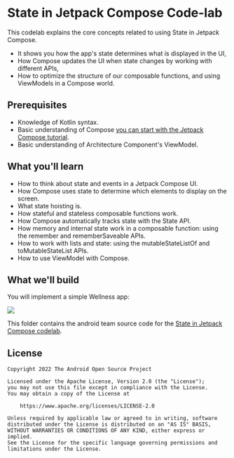 # State in Jetpack Compose Code-lab

This codelab explains the core concepts related to using State in Jetpack Compose. 
- It shows you how the app's state determines what is displayed in the UI, 
- How Compose updates the UI when state changes by working with different APIs, 
- How to optimize the structure of our composable functions, and using ViewModels in a Compose world.

## Prerequisites
- Knowledge of Kotlin syntax. 
- Basic understanding of Compose [you can start with the Jetpack Compose tutorial](https://developer.android.com/jetpack/compose/tutorial). 
- Basic understanding of Architecture Component's ViewModel.

## What you'll learn
- How to think about state and events in a Jetpack Compose UI.
- How Compose uses state to determine which elements to display on the screen.
- What state hoisting is.
- How stateful and stateless composable functions work.
- How Compose automatically tracks state with the State<T> API. 
- How memory and internal state work in a composable function: using the remember and rememberSaveable APIs. 
- How to work with lists and state: using the mutableStateListOf and toMutableStateList APIs. 
- How to use ViewModel with Compose.

## What we'll build
You will implement a simple Wellness app:

![](../../../../../PEACEM~1/AppData/Local/Temp/4888b02619969c55.png)



This folder contains the android team source code for the [State in Jetpack Compose codelab](https://developer.android.com/codelabs/jetpack-compose-state).

## License

```
Copyright 2022 The Android Open Source Project

Licensed under the Apache License, Version 2.0 (the "License");
you may not use this file except in compliance with the License.
You may obtain a copy of the License at

    https://www.apache.org/licenses/LICENSE-2.0

Unless required by applicable law or agreed to in writing, software
distributed under the License is distributed on an "AS IS" BASIS,
WITHOUT WARRANTIES OR CONDITIONS OF ANY KIND, either express or implied.
See the License for the specific language governing permissions and
limitations under the License.
